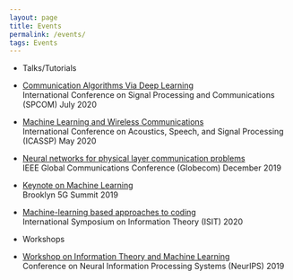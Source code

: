 ```yaml
---
layout: page
title: Events
permalink: /events/
tags: Events
---
```

* Talks/Tutorials 

- [Communication Algorithms Via Deep Learning](https://ece.iisc.ac.in/~spcom/2020/tutorials.html#Tut7)  
International Conference on Signal Processing and Communications (SPCOM) July 2020  

- [Machine Learning and Wireless Communications](https://2020.ieeeicassp.org/program/tutorials/machine-learning-and-wireless-communications/)  
International Conference on Acoustics, Speech, and Signal Processing (ICASSP) May 2020

- [Neural networks for physical layer communication problems](https://globecom2019.ieee-globecom.org/program/keynotes)  
IEEE Global Communications Conference (Globecom) December 2019 

- [Keynote on Machine Learning](https://wireless.engineering.nyu.edu/watch-brooklyn-5g-summit-2019/)  
Brooklyn 5G Summit 2019  

- [Machine-learning based approaches to coding](https://2020.ieee-isit.org/Tutorials.asp)  
International Symposium on Information Theory (ISIT) 2020  

* Workshops

- [Workshop on Information Theory and Machine Learning ](https://sites.google.com/view/itml19/home)  
Conference on Neural Information Processing Systems (NeurIPS) 2019
